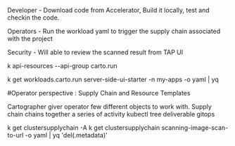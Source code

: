 

Developer - Download code from Accelerator, Build it locally, test and checkin the code.

Operators - Run the workload yaml to trigger the supply chain associated with the project

Security - Will able to review the scanned result from TAP UI


































k api-resources --api-group carto.run


k get workloads.carto.run server-side-ui-starter -n my-apps -o yaml | yq  

#Operator perspective : Supply Chain and Resource Templates

Cartographer giver operator few different objects to work with. Supply chain chains together a series of activity
kubectl tree deliverable gitops

k get clustersupplychain -A
k get clustersupplychain scanning-image-scan-to-url -o yaml | yq 'del(.metadata)'







